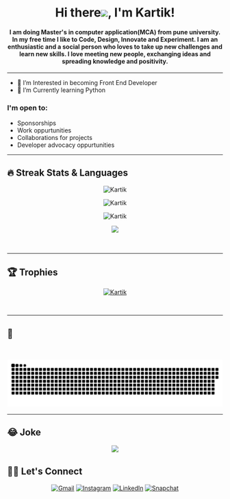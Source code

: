 <h1 align="center">Hi there<img src="https://media.giphy.com/media/hvRJCLFzcasrR4ia7z/giphy.gif" width="35">, I'm Kartik! </h1>

<h4 align="center">
I am doing Master's in computer application(MCA) from pune university. In my free time I like to Code, Design, Innovate and Experiment. I am an enthusiastic and a social person who loves to take up new challenges and learn new skills. I love meeting new people, exchanging ideas and spreading knowledge and positivity.
</h4>

<hr></hr>

- 👀 I’m Interested in becoming Front End Developer
- 🌱 I’m Currently learning Python

### I'm open to:
- Sponsorships 
- Work oppurtunities
- Collaborations for projects
- Developer advocacy oppurtunities 

<hr></hr>

## 🔥 Streak Stats & Languages
<p align="center"><img src=https://github-readme-stats.vercel.app/api?username=Kartik02&theme=highcontrast&show_icons=true&count_private=true alt="Kartik" /></p>
<p align="center"><img src="https://github-readme-streak-stats.herokuapp.com/?user=Kartik02&theme=algolia" alt="Kartik" /></p>
<p align="center"><img src="https://github-readme-stats.vercel.app/api/top-langs/?username=Kartik02&theme=algolia&layout=compact" alt="Kartik" /></p> 
<p align="center"><img src=https://komarev.com/ghpvc/?username=Kartik02 /></p>
<br>
<hr/>

## 🏆 Trophies
<p align="center"> <a href="https://github.com/Kartik02"><img
      src="https://github-profile-trophy.vercel.app/?username=Kartik02&row=1&column=6&theme=algolia" alt="Kartik" /></a>  </p>

<br>
<hr/>

## 🐍
  <br>
  <p align="center">
  <img src="https://raw.githubusercontent.com/jaypavasiya/jaypavasiya/output/github-contribution-grid-snake-dark.svg" alt="snake"></center>
</p>

<hr/>

## 😂 Joke
<div align="center">
<img src='https://readme-jokes.vercel.app/api?hideBorder&theme=tokyonight' />
</div>

## 🙋‍♀️ Let's Connect
<p align="center">
  <a href="mailto:kartikpoojari29@gmail.com"><img src="https://img.icons8.com/bubbles/50/000000/gmail.png" title='Gmail' alt="Gmail"/></a>
  <a href="https://instagram.com/kartik._______"><img src="https://img.icons8.com/bubbles/50/000000/instagram.png" title='Instagram' alt="Instagram"/></a>
  <a href="https://www.linkedin.com/in/kartik-poojari-7a5246250/"><img src="https://img.icons8.com/bubbles/50/000000/linkedin.png" title='LinkedIn' alt="LinkedIn"/></a>
  <a href="https://www.snapchat.com/add/kartikpoojari22?share_id=4XIGp035UsA&locale=en-US"><img src="https://img.icons8.com/bubbles/50/000000/snapchat.png" title='Snapchat' alt="Snapchat"/></a>
  
</p>
